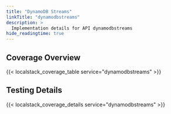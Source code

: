 ```yaml
---
title: "DynamoDB Streams"
linkTitle: "dynamodbstreams"
description: >
  Implementation details for API dynamodbstreams
hide_readingtime: true
---
```


## Coverage Overview

{{< localstack_coverage_table service="dynamodbstreams" >}}

## Testing Details

{{< localstack_coverage_details service="dynamodbstreams" >}}
